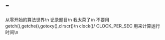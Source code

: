 # -
从零开始的算法世界\n
记录题目\n
我太菜了\n
不要用getch(),getche(),gotoxy(),clrscr()\n
clock()/ CLOCK_PER_SEC 用来计算运行时间\n
